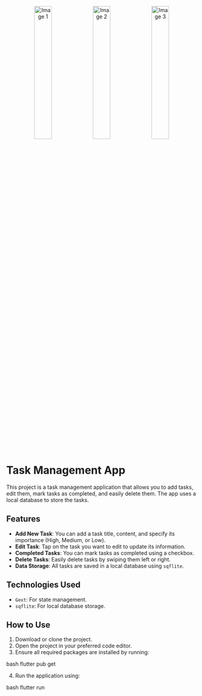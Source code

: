 


<p align="center">
  <img src="[https://github.com/OSAMAALDAHMASI/tasks_app/blob/master/Screenshot_20241013-145955.jpg?raw=true](https://github.com/OSAMAALDAHMASI/tasks_app/blob/master/Screenshot_%D9%A2%D9%A0%D9%A2%D9%A4%D9%A1%D9%A0%D9%A1%D9%A3-%D9%A1%D9%A4%D9%A5%D9%A9%D9%A5%D9%A1.jpg?raw=true)" alt="Image 1" width="30%" />
  <img src="[https://github.com/OSAMAALDAHMASI/tasks_app/blob/master/Screenshot_20241013-145955.jpg?raw=true](https://github.com/OSAMAALDAHMASI/tasks_app/blob/master/Screenshot_%D9%A2%D9%A0%D9%A2%D9%A4%D9%A1%D9%A0%D9%A1%D9%A3-%D9%A1%D9%A4%D9%A5%D9%A9%D9%A5%D9%A1.jpg?raw=true)" alt="Image 2" width="30%" />
  <img src="[https://github.com/OSAMAALDAHMASI/tasks_app/blob/master/Screenshot_20241013-145955.jpg?raw=true](https://github.com/OSAMAALDAHMASI/tasks_app/blob/master/Screenshot_%D9%A2%D9%A0%D9%A2%D9%A4%D9%A1%D9%A0%D9%A1%D9%A3-%D9%A1%D9%A4%D9%A5%D9%A9%D9%A5%D9%A1.jpg?raw=true)" alt="Image 3" width="30%" />
</p>

# Task Management App

This project is a task management application that allows you to add tasks, edit them, mark tasks as completed, and easily delete them. The app uses a local database to store the tasks.

## Features

- **Add New Task**: You can add a task title, content, and specify its importance (High, Medium, or Low).
- **Edit Task**: Tap on the task you want to edit to update its information.
- **Completed Tasks**: You can mark tasks as completed using a checkbox.
- **Delete Tasks**: Easily delete tasks by swiping them left or right.
- **Data Storage**: All tasks are saved in a local database using `sqflite`.

## Technologies Used

- `Gext`: For state management.
- `sqflite`: For local database storage.

## How to Use

1. Download or clone the project.
2. Open the project in your preferred code editor.
3. Ensure all required packages are installed by running:
   
bash
   flutter pub get
  
4. Run the application using:
   
bash
   flutter run
